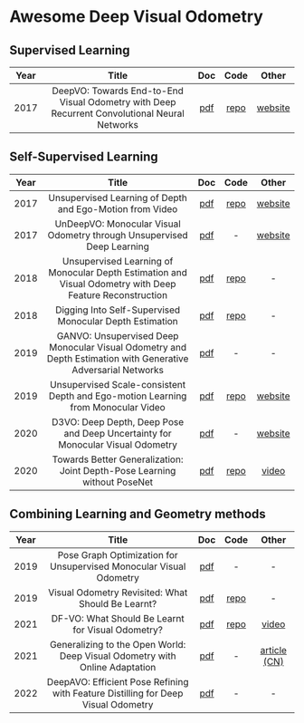 # Awesome Deep Visual Odometry

## Supervised Learning

|Year| Title | Doc | Code | Other |
|:-:|:-:|:-:|:-:|:-:|
|2017| DeepVO: Towards End-to-End Visual Odometry with Deep Recurrent Convolutional Neural Networks | [pdf][s1] | [repo][sc1] | [website][sw1] |

## Self-Supervised Learning

|Year| Title | Doc | Code | Other |
|:-:|:-:|:-:|:-:|:-:|
|2017| Unsupervised Learning of Depth and Ego-Motion from Video | [pdf][u1] | [repo][uc1] | [website][uw1] |
|2017| UnDeepVO: Monocular Visual Odometry through Unsupervised Deep Learning | [pdf][u2] | - | [website][uw2] |
|2018| Unsupervised Learning of Monocular Depth Estimation and Visual Odometry with Deep Feature Reconstruction | [pdf][u3] | [repo][uc3] | - |
|2018| Digging Into Self-Supervised Monocular Depth Estimation | [pdf][u4] | [repo][uc4] | - |
|2019| GANVO: Unsupervised Deep Monocular Visual Odometry and Depth Estimation with Generative Adversarial Networks | [pdf][u5] | - | - |
|2019| Unsupervised Scale-consistent Depth and Ego-motion Learning from Monocular Video | [pdf][u6] | [repo][uc6] | [website][uw6] |
|2020| D3VO: Deep Depth, Deep Pose and Deep Uncertainty for Monocular Visual Odometry | [pdf][u7] | - | [website][uw7] |
|2020| Towards Better Generalization: Joint Depth-Pose Learning without PoseNet | [pdf][u8] | [repo][uc8] | [video][uw8] |

## Combining Learning and Geometry methods

|Year| Title | Doc | Code | Other |
|:-:|:-:|:-:|:-:|:-:|
|2019| Pose Graph Optimization for Unsupervised Monocular Visual Odometry |[pdf][c1]| - | - |
|2019| Visual Odometry Revisited: What Should Be Learnt?| [pdf][c2] | [repo][cc2] | - |
|2021| DF-VO: What Should Be Learnt for Visual Odometry?| [pdf][c3] | [repo][cc3] | [video][cw3] |
|2021| Generalizing to the Open World: Deep Visual Odometry with Online Adaptation| [pdf][c4] | - | [article (CN)][cw4] |
|2022| DeepAVO: Efficient Pose Refining with Feature Distilling for Deep Visual Odometry| [pdf][c5] | - | - |

<Paper links>

<supervised>
  
[s1]:  https://arxiv.org/pdf/1709.08429.pdf

<self-supervised>

[u1]: http://openaccess.thecvf.com/content_cvpr_2017/papers/Zhou_Unsupervised_Learning_of_CVPR_2017_paper.pdf
[u2]: https://arxiv.org/pdf/1709.06841.pdf
[u3]: https://arxiv.org/pdf/1803.03893.pdf
[u4]: https://arxiv.org/pdf/1806.01260.pdf 
[u5]: https://arxiv.org/pdf/1809.05786.pdf
[u6]: https://papers.nips.cc/paper/8299-unsupervised-scale-consistent-depth-and-ego-motion-learning-from-monocular-video.pdf
[u7]: https://openaccess.thecvf.com/content_CVPR_2020/papers/Yang_D3VO_Deep_Depth_Deep_Pose_and_Deep_Uncertainty_for_Monocular_CVPR_2020_paper.pdf
[u8]: https://openaccess.thecvf.com/content_CVPR_2020/papers/Zhao_Towards_Better_Generalization_Joint_Depth-Pose_Learning_Without_PoseNet_CVPR_2020_paper.pdf

<combined>

[c1]: https://arxiv.org/pdf/1903.06315.pdf
[c2]: https://arxiv.org/pdf/1909.09803.pdf
[c3]: https://arxiv.org/pdf/2103.00933.pdf
[c4]: https://arxiv.org/pdf/2103.15279.pdf
[c5]: https://arxiv.org/pdf/2105.09899.pdf

<SourceCode LINKS>
  
<supervised>
  
[sc1]:  https://github.com/ChiWeiHsiao/DeepVO-pytorch
  
<self-supervised>
  
[uc1]: https://github.com/tinghuiz/SfMLearner
[uc3]: https://github.com/Huangying-Zhan/Depth-VO-Feat
[uc4]: https://github.com/nianticlabs/monodepth2
[uc6]: https://github.com/JiawangBian/SC-SfMLearner-Release
[uc8]: https://github.com/B1ueber2y/TrianFlow
  
<combined>
  
[cc2]:  https://github.com/Huangying-Zhan/DF-VO
[cc3]:  https://github.com/Huangying-Zhan/DF-VO


<WEB LINKS>

<supervised>

[sw1]:  https://senwang.gitlab.io/DeepVO/

<self-supervised>

[uw1]: https://people.eecs.berkeley.edu/~tinghuiz/projects/SfMLearner
[uw2]: http://senwang.gitlab.io/UnDeepVO
[uw6]: https://jwbian.net/sc-sfmlearner
[uw7]: https://vision.in.tum.de/research/vslam/d3vo
[uw8]: https://www.youtube.com/watch?v=OVqqNdlwLbU

<combined>

[cw3]: https://www.youtube.com/watch?v=Nl8mFU4SJKY
[cw4]: https://blog.csdn.net/qq_43310834/article/details/120367999


